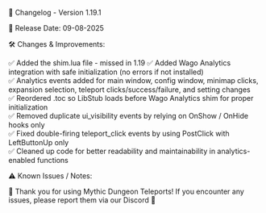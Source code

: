 📜 Changelog - Version 1.19.1    
  
📅 Release Date: 09-08-2025  
  
🛠️ Changes & Improvements:  
  
✅ Added the shim.lua file - missed in 1.19
✅ Added Wago Analytics integration with safe initialization (no errors if not installed)  
✅ Analytics events added for main window, config window, minimap clicks, expansion selection, teleport clicks/success/failure, and setting changes  
✅ Reordered .toc so LibStub loads before Wago Analytics shim for proper initialization  
✅ Removed duplicate ui_visibility events by relying on OnShow / OnHide hooks only  
✅ Fixed double-firing teleport_click events by using PostClick with LeftButtonUp only  
✅ Cleaned up code for better readability and maintainability in analytics-enabled functions  
  
⚠️ Known Issues / Notes:  
  
🚀 Thank you for using Mythic Dungeon Teleports! If you encounter any issues, please report them via our Discord 🚀  

